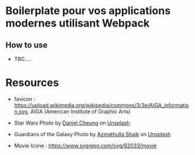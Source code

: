 # Boilerplate pour vos applications modernes utilisant Webpack
## How to use
- TBC....
# Resources
- favicon : https://upload.wikimedia.org/wikipedia/commons/3/3e/AIGA_information.svg, AIGA (American Institute of Graphic Arts)
- Star Wars Photo by <a href="https://unsplash.com/@danielkcheung?utm_source=unsplash&utm_medium=referral&utm_content=creditCopyText">Daniel Cheung</a> on <a href="https://unsplash.com/s/photos/star-wars?utm_source=unsplash&utm_medium=referral&utm_content=creditCopyText">Unsplash</a>
  
- Guardians of the Galaxy Photo by <a href="https://unsplash.com/@azmathulla?utm_source=unsplash&utm_medium=referral&utm_content=creditCopyText">Azmathulla Shaik</a> on <a href="https://unsplash.com/s/photos/marvel?utm_source=unsplash&utm_medium=referral&utm_content=creditCopyText">Unsplash</a>

- Movie Icone : https://www.svgrepo.com/svg/62033/movie